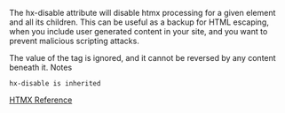 The hx-disable attribute will disable htmx processing for a given element and all its children. This can be useful as a backup for HTML escaping, when you include user generated content in your site, and you want to prevent malicious scripting attacks.

The value of the tag is ignored, and it cannot be reversed by any content beneath it.
Notes

    hx-disable is inherited

[HTMX Reference](https://htmx.org/attributes/hx-disable/)
